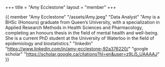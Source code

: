 +++
title = "Amy Ecclestone"
layout = "member"
+++

{{ member
"Amy Ecclestone"
"/assets/Amy.jpeg"
"Data Analyst"
"Amy is a BHSc (Honours) graduate from Queen’s University, with a specialization in Applied Research Methods in Health Sciences and Pharmacology, completing an honours thesis in the field of mental health and well-being. She is a current PhD student at the University of Waterloo in the field of epidemiology and biostatistics."
"linkedin" "https://www.linkedin.com/in/amy-ecclestone-92a376220/"
"google scholar" "https://scholar.google.ca/citations?hl=en&user=z9Lj5_UAAAAJ"
}}
